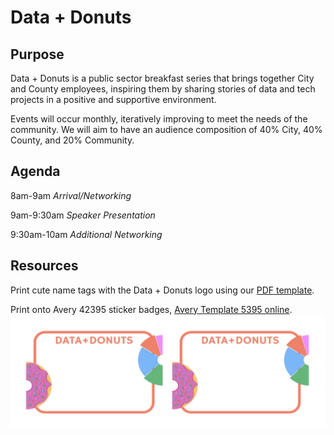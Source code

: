 # Data + Donuts

## Purpose

Data + Donuts is a public sector breakfast series that brings together City and County employees, inspiring them by sharing stories of data and tech projects in a positive and supportive environment.

Events will occur monthly, iteratively improving to meet the needs of the community. We will aim to have an audience composition of 40% City, 40% County, and 20% Community.

## Agenda

8am-9am _Arrival/Networking_

9am-9:30am _Speaker Presentation_

9:30am-10am _Additional Networking_

## Resources

Print cute name tags with the Data + Donuts logo using our [PDF template](https://github.com/compilerla/data-donuts/tree/main/src/assets/Data%20Aand%20ADonuts%20ALabels.pdf).

Print onto Avery 42395 sticker badges, [Avery Template 5395 online](https://www.avery.com/templates/5395).
![Name tag preview image](https://github.com/compilerla/data-donuts/blob/main/src/assets/nametag-preview.png)
